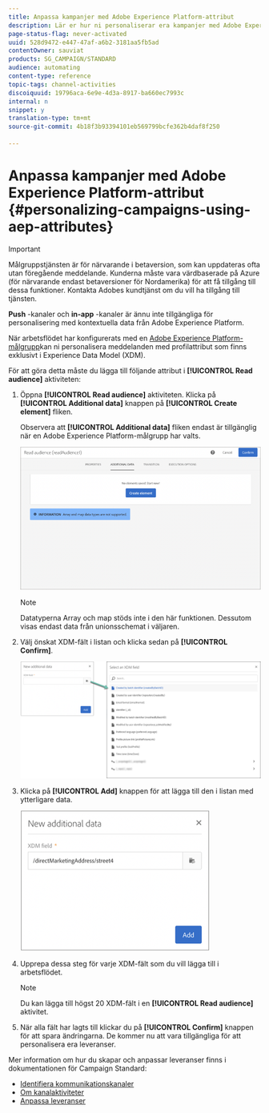 ```yaml
---
title: Anpassa kampanjer med Adobe Experience Platform-attribut
description: Lär er hur ni personaliserar era kampanjer med Adobe Experience Platform-attribut.
page-status-flag: never-activated
uuid: 528d9472-e447-47af-a6b2-3181aa5fb5ad
contentOwner: sauviat
products: SG_CAMPAIGN/STANDARD
audience: automating
content-type: reference
topic-tags: channel-activities
discoiquuid: 19796aca-6e9e-4d3a-8917-ba660ec7993c
internal: n
snippet: y
translation-type: tm+mt
source-git-commit: 4b18f3b93394101eb569799bcfe362b4daf8f250

---
```



# Anpassa kampanjer med Adobe Experience Platform-attribut {#personalizing-campaigns-using-aep-attributes}

>[!IMPORTANT]
>
>Målgruppstjänsten är för närvarande i betaversion, som kan uppdateras ofta utan föregående meddelande. Kunderna måste vara värdbaserade på Azure (för närvarande endast betaversioner för Nordamerika) för att få tillgång till dessa funktioner. Kontakta Adobes kundtjänst om du vill ha tillgång till tjänsten.
>
>**Push** -kanaler och **in-app** -kanaler är ännu inte tillgängliga för personalisering med kontextuella data från Adobe Experience Platform.

När arbetsflödet har konfigurerats med en [Adobe Experience Platform-målgrupp](../../audiences/using/aep-about-audience-destinations-service.md)kan ni personalisera meddelanden med profilattribut som finns exklusivt i Experience Data Model (XDM).

För att göra detta måste du lägga till följande attribut i **[!UICONTROL Read audience]** aktiviteten:

1. Öppna **[!UICONTROL Read audience]** aktiviteten. Klicka på **[!UICONTROL Additional data]** knappen på **[!UICONTROL Create element]** fliken.

   Observera att **[!UICONTROL Additional data]** fliken endast är tillgänglig när en Adobe Experience Platform-målgrupp har valts.

   ![](assets/aep_wkf_readaudience_attributes.png)

   >[!NOTE]
   >
   >Datatyperna Array och map stöds inte i den här funktionen. Dessutom visas endast data från unionsschemat i väljaren.

1. Välj önskat XDM-fält i listan och klicka sedan på **[!UICONTROL Confirm]**.

   ![](assets/aep_wkf_readaudience_perso1.png)

1. Klicka på **[!UICONTROL Add]** knappen för att lägga till den i listan med ytterligare data.

   ![](assets/aep_wkf_readaudience_perso3.png)

1. Upprepa dessa steg för varje XDM-fält som du vill lägga till i arbetsflödet.

   >[!NOTE]
   >
   >Du kan lägga till högst 20 XDM-fält i en **[!UICONTROL Read audience]** aktivitet.

1. När alla fält har lagts till klickar du på **[!UICONTROL Confirm]** knappen för att spara ändringarna. De kommer nu att vara tillgängliga för att personalisera era leveranser.

Mer information om hur du skapar och anpassar leveranser finns i dokumentationen för Campaign Standard:

* [Identifiera kommunikationskanaler](../../channels/using/discovering-communication-channels.md)
* [Om kanalaktiviteter](../../automating/using/about-channel-activities.md)
* [Anpassa leveranser](../../designing/using/personalization.md)
